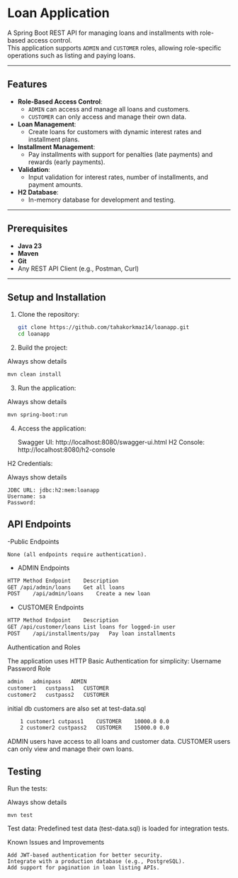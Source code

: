 # Loan Application

A Spring Boot REST API for managing loans and installments with role-based access control.  
This application supports `ADMIN` and `CUSTOMER` roles, allowing role-specific operations such as listing and paying loans.

---

## Features

- **Role-Based Access Control**:  
  - `ADMIN` can access and manage all loans and customers.
  - `CUSTOMER` can only access and manage their own data.
- **Loan Management**:
  - Create loans for customers with dynamic interest rates and installment plans.
- **Installment Management**:
  - Pay installments with support for penalties (late payments) and rewards (early payments).
- **Validation**:
  - Input validation for interest rates, number of installments, and payment amounts.
- **H2 Database**:
  - In-memory database for development and testing.

---

## Prerequisites

- **Java 23**
- **Maven**
- **Git**
- Any REST API Client (e.g., Postman, Curl)

---

## Setup and Installation

1. Clone the repository:
   ```bash
   git clone https://github.com/tahakorkmaz14/loanapp.git
   cd loanapp
    ```
2. Build the project:

Always show details
````bash
mvn clean install
````
3. Run the application:

Always show details
`````bash
mvn spring-boot:run
`````
4. Access the application:

    Swagger UI: http://localhost:8080/swagger-ui.html
    H2 Console: http://localhost:8080/h2-console

H2 Credentials:

Always show details

    JDBC URL: jdbc:h2:mem:loanapp
    Username: sa
    Password: 

## API Endpoints
-Public Endpoints

    None (all endpoints require authentication).

- ADMIN Endpoints
``````bash
HTTP Method	Endpoint	Description
GET	/api/admin/loans	Get all loans
POST	/api/admin/loans	Create a new loan
``````
- CUSTOMER Endpoints
```````bash
HTTP Method	Endpoint	Description
GET	/api/customer/loans	List loans for logged-in user
POST	/api/installments/pay	Pay loan installments
```````
Authentication and Roles

The application uses HTTP Basic Authentication for simplicity:
Username	Password	Role
````````bash
admin	adminpass	ADMIN
customer1	custpass1	CUSTOMER
customer2	custpass2	CUSTOMER
````````
initial db customers are also set at test-data.sql
`````````bash
    1 customer1	cutpass1	CUSTOMER	10000.0	0.0
    2 customer2	custpass2	CUSTOMER	15000.0	0.0
`````````


ADMIN users have access to all loans and customer data.
CUSTOMER users can only view and manage their own loans.

## Testing

Run the tests:

Always show details

    mvn test

Test data:
    Predefined test data (test-data.sql) is loaded for integration tests.

Known Issues and Improvements

    Add JWT-based authentication for better security.
    Integrate with a production database (e.g., PostgreSQL).
    Add support for pagination in loan listing APIs.

